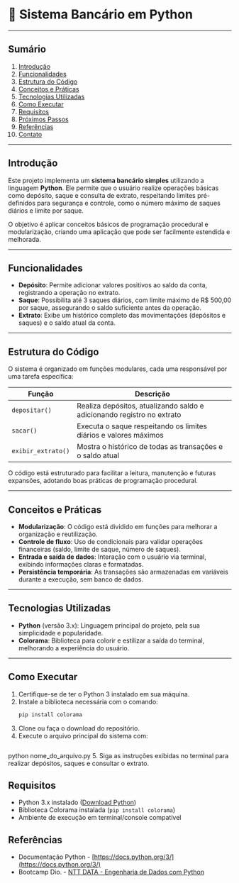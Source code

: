 # 🏦 Sistema Bancário em Python

---

## Sumário

1. [Introdução](#introdução)  
2. [Funcionalidades](#funcionalidades)  
3. [Estrutura do Código](#estrutura-do-código)  
4. [Conceitos e Práticas](#conceitos-e-práticas)  
5. [Tecnologias Utilizadas](#tecnologias-utilizadas)  
6. [Como Executar](#como-executar)  
7. [Requisitos](#requisitos)  
8. [Próximos Passos](#próximos-passos)  
9. [Referências](#referências)  
10. [Contato](#contato)  

---

## Introdução

Este projeto implementa um **sistema bancário simples** utilizando a linguagem **Python**. Ele permite que o usuário realize operações básicas como depósito, saque e consulta de extrato, respeitando limites pré-definidos para segurança e controle, como o número máximo de saques diários e limite por saque.

O objetivo é aplicar conceitos básicos de programação procedural e modularização, criando uma aplicação que pode ser facilmente estendida e melhorada.

---

## Funcionalidades

- **Depósito**: Permite adicionar valores positivos ao saldo da conta, registrando a operação no extrato.  
- **Saque**: Possibilita até 3 saques diários, com limite máximo de R$ 500,00 por saque, assegurando o saldo suficiente antes da operação.  
- **Extrato**: Exibe um histórico completo das movimentações (depósitos e saques) e o saldo atual da conta.  

---

## Estrutura do Código

O sistema é organizado em funções modulares, cada uma responsável por uma tarefa específica:

| Função             | Descrição                                                             |
|--------------------|---------------------------------------------------------------------|
| `depositar()`      | Realiza depósitos, atualizando saldo e adicionando registro no extrato |
| `sacar()`          | Executa o saque respeitando os limites diários e valores máximos    |
| `exibir_extrato()` | Mostra o histórico de todas as transações e o saldo atual          |

O código está estruturado para facilitar a leitura, manutenção e futuras expansões, adotando boas práticas de programação procedural.

---

## Conceitos e Práticas

- **Modularização**: O código está dividido em funções para melhorar a organização e reutilização.  
- **Controle de fluxo**: Uso de condicionais para validar operações financeiras (saldo, limite de saque, número de saques).  
- **Entrada e saída de dados**: Interação com o usuário via terminal, exibindo informações claras e formatadas.  
- **Persistência temporária**: As transações são armazenadas em variáveis durante a execução, sem banco de dados.  

---

## Tecnologias Utilizadas

- **Python** (versão 3.x): Linguagem principal do projeto, pela sua simplicidade e popularidade.  
- **Colorama**: Biblioteca para colorir e estilizar a saída do terminal, melhorando a experiência do usuário.  

---

## Como Executar

1. Certifique-se de ter o Python 3 instalado em sua máquina.  
2. Instale a biblioteca necessária com o comando:  
   ```bash
   pip install colorama
3. Clone ou faça o download do repositório.
4. Execute o arquivo principal do sistema com:
   ```bash
python nome_do_arquivo.py
5. Siga as instruções exibidas no terminal para realizar depósitos, saques e consultar o extrato.

## Requisitos

- Python 3.x instalado ([Download Python](https://www.python.org/downloads/))
- Biblioteca Colorama instalada (`pip install colorama`)
- Ambiente de execução em terminal/console compatível

## Referências

- Documentação Python - [https://docs.python.org/3/](https://docs.python.org/3/)
- Bootcamp Dio. - [NTT DATA - Engenharia de Dados com Python](https://web.dio.me/track/engenharia-dados-python)

